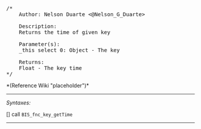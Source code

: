 <pre>/*
	Author: Nelson Duarte <@Nelson_G_Duarte>

	Description:
	Returns the time of given key

	Parameter(s):
	_this select 0: Object - The key

	Returns:
	Float - The key time
*/</pre>*(Reference Wiki "placeholder")*<!-- Remove this after fill-in -->


---
*Syntaxes:*

[] call `BIS_fnc_key_getTime`

---
